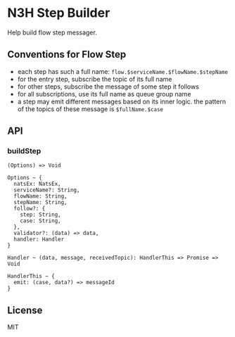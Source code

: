 # N3H Step Builder

Help build flow step messager.

## Conventions for Flow Step

- each step has such a full name: `flow.$serviceName.$flowName.$stepName`
- for the entry step, subscribe the topic of its full name
- for other steps, subscribe the message of some step it follows
- for all subscriptions, use its full name as queue group name
- a step may emit different messages based on its inner logic. the pattern of the topics of these message is `$fullName.$case`

## API

### buildStep

```
(Options) => Void

Options ~ {
  natsEx: NatsEx,
  serviceName?: String,
  flowName: String,
  stepName: String,
  follow?: {
    step: String,
    case: String,
  },
  validator?: (data) => data,
  handler: Handler
}

Handler ~ (data, message, receivedTopic): HandlerThis => Promise => Void

HandlerThis ~ {
  emit: (case, data?) => messageId
}
```

## License

MIT